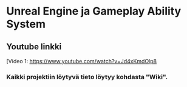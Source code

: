 # Unreal Engine ja Gameplay Ability System

## Youtube linkki

[Video 1: https://www.youtube.com/watch?v=Jd4xKmdOlp8

### Kaikki projektiin löytyvä tieto löytyy kohdasta "Wiki".

